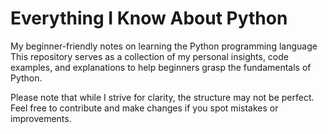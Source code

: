 # Everything I Know About Python

My beginner-friendly notes on learning the Python programming language 
This repository serves as a collection of my personal insights, code examples, and explanations to help beginners grasp the fundamentals of Python.

Please note that while I strive for clarity, the structure may not be perfect. Feel free to contribute and make changes if you spot mistakes or improvements.
